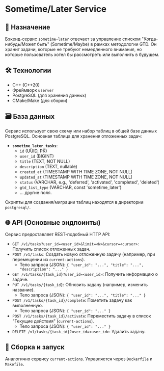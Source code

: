 # Sometime/Later Service

## 🎯 Назначение

Бэкенд-сервис `sometime-later` отвечает за управление списком "Когда-нибудь/Может быть" (Sometime/Maybe) в рамках методологии GTD. Он хранит задачи, которые не требуют немедленного внимания, но которые пользователь хотел бы рассмотреть или выполнить в будущем.

## 🛠️ Технологии

*   C++ (C++20)
*   Фреймворк `userver`
*   PostgreSQL (для хранения данных)
*   CMake/Make (для сборки)

## 🗃️ База данных

Сервис использует свою схему или набор таблиц в общей базе данных PostgreSQL. Основная таблица для хранения отложенных задач:

*   **`sometime_later_tasks`**:
    *   `id` (UUID, PK)
    *   `user_id` (BIGINT)
    *   `title` (TEXT, NOT NULL)
    *   `description` (TEXT, nullable)
    *   `created_at` (TIMESTAMP WITH TIME ZONE, NOT NULL)
    *   `updated_at` (TIMESTAMP WITH TIME ZONE, NOT NULL)
    *   `status` (VARCHAR, e.g., 'deferred', 'activated', 'completed', 'deleted')
    *   `gtd_list_type` (VARCHAR, const 'sometime_later')
    *   ... другие поля.

Скрипты для создания/миграции таблиц находятся в директории `postgresql/`.

## 🌐 API (Основные эндпоинты)

Сервис предоставляет REST-подобный HTTP API:

*   `GET /v1/tasks?user_id=<user_id>&limit=<N>&cursor=<cursor>`: Получить список отложенных задач.
*   `POST /v1/tasks`: Создать новую отложенную задачу (например, при перемещении из `current-actions`).
    *   Тело запроса (JSON): `{ "user_id": "...", "title": "...", "description": "..." }`
*   `GET /v1/tasks/{task_id}?user_id=<user_id>`: Получить информацию о задаче.
*   `PUT /v1/tasks/{task_id}`: Обновить задачу (например, изменить название).
    *   Тело запроса (JSON): `{ "user_id": "...", "title": "..." }`
*   `POST /v1/tasks/{task_id}/complete`: Пометить задачу как выполненную.
    *   Тело запроса (JSON): `{ "user_id": "..." }`
*   `POST /v1/tasks/{task_id}/activate`: Переместить задачу в список "Текущие действия" (`current-actions`).
    *   Тело запроса (JSON): `{ "user_id": "..." }`
*   `DELETE /v1/tasks/{task_id}?user_id=<user_id>`: Удалить задачу.

## 🚀 Сборка и запуск

Аналогично сервису `current-actions`. Управляется через `Dockerfile` и `Makefile`.
